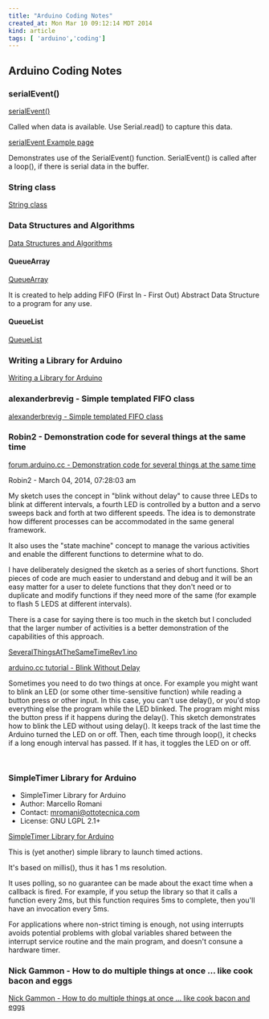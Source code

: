 ```yaml
---
title: "Arduino Coding Notes"
created_at: Mon Mar 10 09:12:14 MDT 2014
kind: article
tags: [ 'arduino','coding']
---
```


## Arduino Coding Notes

### serialEvent()

[serialEvent()](http://arduino.cc/en/Reference/SerialEvent#.Ux3XDB_I0fA)

Called when data is available. Use Serial.read() to capture this data.

[serialEvent Example page](http://arduino.cc/en/Tutorial/SerialEvent#.Ux3XTB_I0fA)

Demonstrates use of the SerialEvent() function. SerialEvent() is called
after a loop(), if there is serial data in the buffer.

### String class

[String class](http://arduino.cc/en/Reference/StringObject#.Ux3Yex_I0fA)


### Data Structures and Algorithms

[Data Structures and Algorithms](http://playground.arduino.cc//Main/LibraryList#DataStructures)

#### QueueArray

[QueueArray](http://playground.arduino.cc//Code/QueueArray#.Ux3cDh_I0fA)

It is created to help adding FIFO (First In - First Out) Abstract Data
Structure to a program for any use.

#### QueueList

[QueueList](http://playground.arduino.cc/Code/QueueList#.Ux3hRR_I0fA)

### Writing a Library for Arduino

[Writing a Library for Arduino](http://arduino.cc/en/Hacking/LibraryTutorial#.Ux3emh_I0fA)

### alexanderbrevig - Simple templated FIFO class 

[alexanderbrevig - Simple templated FIFO class](https://code.google.com/p/alexanderbrevig/downloads/list)

### Robin2 - Demonstration code for several things at the same time

[forum.arduino.cc - Demonstration code for several things at the same time](http://forum.arduino.cc/index.php?PHPSESSID=pb10cdmt3l826s6m095frhf341&topic=223286.0)

Robin2 - March 04, 2014, 07:28:03 am

My sketch uses the concept in "blink without delay" to cause three LEDs
to blink at different intervals, a fourth LED is controlled by a button
and a servo sweeps back and forth at two different speeds. The idea is
to demonstrate how different processes can be accommodated in the same
general framework.

It also uses the "state machine" concept to manage the various activities
and enable the different functions to determine what to do.

I have deliberately designed the sketch as a series of short
functions. Short pieces of code are much easier to understand and debug
and it will be an easy matter for a user to delete functions that they
don't need or to duplicate and modify functions if they need more of
the same (for example to flash 5 LEDS at different intervals).

There is a case for saying there is too much in the sketch but I concluded
that the larger number of activities is a better demonstration of the
capabilities of this approach.

[SeveralThingsAtTheSameTimeRev1.ino](/assets/other/SeveralThingsAtTheSameTimeRev1.ino)

[arduino.cc tutorial - Blink Without Delay](http://arduino.cc/en/Tutorial/BlinkWithoutDelay#.UyJjix_I0fA)

Sometimes you need to do two things at once. For example you might want
to blink an LED (or some other time-sensitive function) while reading
a button press or other input. In this case, you can't use delay(), or
you'd stop everything else the program while the LED blinked. The program
might miss the button press if it happens during the delay(). This sketch
demonstrates how to blink the LED without using delay(). It keeps track
of the last time the Arduino turned the LED on or off. Then, each time
through loop(), it checks if a long enough interval has passed. If it has,
it toggles the LED on or off.

<pre><code>
</code></pre>


### SimpleTimer Library for Arduino

* SimpleTimer Library for Arduino
* Author:  Marcello Romani
* Contact: mromani@ottotecnica.com
* License: GNU LGPL 2.1+

[SimpleTimer Library for Arduino](http://playground.arduino.cc/Code/SimpleTimer#.UyJk5B_I0fA)

This is (yet another) simple library to launch timed actions.

It's based on millis(), thus it has 1 ms resolution.

It uses polling, so no guarantee can be made about the exact time when
a callback is fired. For example, if you setup the library so that it
calls a function every 2ms, but this function requires 5ms to complete,
then you'll have an invocation every 5ms.

For applications where non-strict timing is enough, not using interrupts
avoids potential problems with global variables shared between the
interrupt service routine and the main program, and doesn't consune a
hardware timer.

### Nick Gammon - How to do multiple things at once ... like cook bacon and eggs

[Nick Gammon - How to do multiple things at once ... like cook bacon and eggs](http://www.gammon.com.au/forum/?id=11411)



